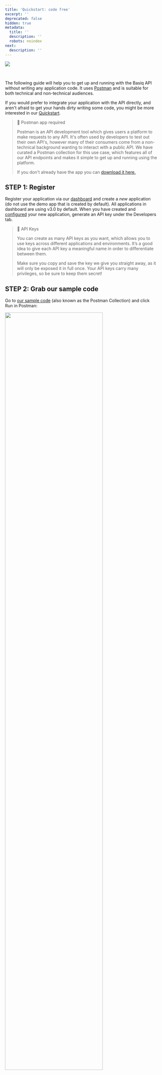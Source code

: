 ```yaml
---
title: 'Quickstart: code free'
excerpt: ''
deprecated: false
hidden: true
metadata:
  title: ''
  description: ''
  robots: noindex
next:
  description: ''
---
```

<Image align="left" src="https://files.readme.io/b7047cff27f0ab4fa4471ae43382d4aa2bd46e432c365c9b704f3e6ff8f7b6ac-1a04ca3-Group_1496.png" />

<br />

<p> </p>

The following guide will help you to get up and running with the Basiq API without writing any application code. It uses [Postman](https://www.postman.com) and is suitable for both technical and non-technical audiences.

If you would prefer to integrate your application with the API directly, and aren't afraid to get your hands dirty writing some code, you might be more interested in our [Quickstart](ref:quickstart-part-1). <br />

> 🚧 Postman app required
>
> Postman is an API development tool which gives users a platform to make requests to any API. It's often used by developers to test out their own API's, however many of their consumers come from a non-technical background wanting to interact with a public API. We have curated a Postman collection for this use case, which features all of our API endpoints and makes it simple to get up and running using the platform.
>
> If you don't already have the app you can [download it here.](https://www.getpostman.com/downloads)

## STEP 1: Register

Register your application via our [dashboard](https://dashboard.basiq.io/) and create a *new* application (do not use the demo app that is created by default). All applications in dashboard are using v3.0 by default. When you have created and [configured](ref:dash-configuration) your new application, generate an API key under the Developers tab.

> 📘 API Keys
>
> You can create as many API keys as you want, which allows you to use keys across different applications and environments. It’s a good idea to give each API key a meaningful name in order to differentiate between them.
>
> Make sure you copy and save the key we give you straight away, as it will only be exposed it in full once. Your API keys carry many privileges, so be sure to keep them secret!

## STEP 2: Grab our sample code

Go to [our sample code](https://documenter.getpostman.com/view/16249946/UVktosia?version=latest) (also known as the Postman Collection) and click Run in Postman: <br />

<Image align="center" width="80%" src="https://files.readme.io/c20e2e5-Group_2710.png" />

*Make sure you select the Postman app that was installed earlier (the option will display your operating system, e.g. Mac/Windows).* <br />

<Image align="center" width="80%" src="https://files.readme.io/4f282a8-postmanStep8" />

## STEP 3: Authenticate

In Postman click on the menu options \[ 1 ], \[ 2 ], \[ 3 ] & \[ 4 ]

\[ 5 ] Then replace XXXXXX with the API Key you generated via the dashboard in Step 1

\[ 6 ] Click Save, then Send to make the request. <br />

<Image align="center" width="80%" src="https://files.readme.io/07eec60-postmanstep9.png" />

> 📘 Your access token will last an hour
>
> Don't forget: Your access token will expire every 60 minutes, so refresh as you need to.

## STEP 3: Create a user

Creating a user gives you a "bucket" to store all your financial data. Upon successful creation of a user, you will receive a `userId`. Hold onto this for the next step.

*Creating a user requires a SERVER\_ACCESS scoped token* <br />

## STEP 4: Create your first User Consent and Connection

All consent management and connection creation is done via the Basiq Consent UI. Once you have your `userId` and `access_token`, access the Consent UI via:

`https://consent.basiq.io/home?token={{client_token_bound_to_userId}}`

> 📘 Consent UI URL
>
> The token must not be enclosed in parenthesis `{{}}`

to start aggregating data. You can use our sandbox environment to replicate real life data. Find the credentials [here](https://api.basiq.io/reference/testing).

*Note: The Consent UI requires the token to be bound to a specific user by attaching the userId as well as CLIENT\_ACCESS scope to the request* <br />

## STEP 5: Make your requests!

Basiq's full suite of products are available when you use the Postman collection, ready for you start making all of your requests.

In order to connect to Basiq's test banks, you will need to use the sandbox user logins. You can find the credentials for all scenarios [here](https://api.basiq.io/reference/testing).

**Note:** You are free to make as many request as you like, however we cap the connections for sandbox users at 500 per account. If you would like to increase this quote, please email us at [support@basiq.io](mailto:support@basiq.io).

<br />

<Image align="left" src="https://files.readme.io/b7047cff27f0ab4fa4471ae43382d4aa2bd46e432c365c9b704f3e6ff8f7b6ac-1a04ca3-Group_1496.png" />

<Image align="left" src="https://files.readme.io/b7047cff27f0ab4fa4471ae43382d4aa2bd46e432c365c9b704f3e6ff8f7b6ac-1a04ca3-Group_1496.png" />

<Accordion title="Introduction" icon="fa-info-circle">
  Learn how to get started with the Basiq API using Postman. This guide is designed for both technical and non-technical users.
</Accordion>

<Cards columns={2}>
  <Card title="Overview" icon="fa-book">
    This guide will walk you through the steps needed to integrate with the Basiq API using Postman.
  </Card>

  <Card title="Requirements" icon="fa-cogs">
    > 🚧 Ensure you have Postman installed to proceed. You can [download it here](https://www.getpostman.com/downloads).
  </Card>
</Cards>

<Card title="Quick Integration" icon="fa-play-circle">
  Prefer coding directly? Check out our [Quickstart](ref:quickstart-part-1) for a more hands-on approach.
</Card>

<Columns layout="auto">
  <Column>
    <strong>Note:</strong> This guide emphasizes ease of use with Postman for streamlined API interactions.
  </Column>

  <Column>
    Postman is an essential tool that allows you to test and interact with APIs effectively.
  </Column>
</Columns>

<Tabs orientation="vertical">
  <Tab title="STEP 1: Register">
    <p>
      To start, register your application on our <a href="https://dashboard.basiq.io/">dashboard</a> and create a *new* application (avoid using the default demo app). When you're done, generate an API key under the Developers tab.
    </p>

    <Accordion title="API Key Details" icon="fa-key">
      You can create as many API keys as needed. Name them in a way that makes them easy to manage. Be sure to copy your key immediately as it will only be exposed once.
    </Accordion>
  </Tab>

  <Tab title="STEP 2: Grab Sample Code">
    <p>
      Go to <a href="https://documenter.getpostman.com/view/16249946/UVktosia?version=latest">our sample code</a> and click *Run in Postman*.
    </p>

    <Image align="center" src="https://files.readme.io/c20e2e5-Group_2710.png" width="80%" />

    <p>Make sure to select the installed Postman app that corresponds to your operating system (e.g., Mac/Windows).</p>

    <Image align="center" src="https://files.readme.io/4f282a8-postmanStep8" width="80%" />
  </Tab>

  <Tab title="STEP 3: Authenticate">
    <p>Follow these steps in Postman:</p>

    <ol>
      <li>Navigate through the necessary menu options.</li>
      <li>Replace `XXXXXX` with your API key from Step 1.</li>
      <li>Click *Save* and then *Send*.</li>
    </ol>

    <Image align="center" src="https://files.readme.io/07eec60-postmanstep9.png" width="80%" />

    <Accordion title="Token Expiry Info" icon="fa-clock">
      Remember, your access token expires every 60 minutes. Refresh it as needed to maintain seamless API interaction.
    </Accordion>
  </Tab>
</Tabs>

<Tabs orientation="vertical">
  <Tab title="STEP 4: Create a User">
    <p>Create a user to establish a space for storing your financial data. After successful creation, save the `userId` for the next steps. This step requires a `SERVER_ACCESS` scoped token.</p>
  </Tab>

  <Tab title="STEP 5: User Consent and Connection">
    <p>Use the following URL to access the Consent UI:</p>
    <p><code>[https://consent.basiq.io/home?token=\{\{client\_token\_bound\_to\_userId}}](https://consent.basiq.io/home?token=\{\{client_token_bound_to_userId}})</code></p>

    <Accordion title="Important Note" icon="fa-exclamation-triangle">
      The token should not be enclosed in curly braces `{{}}`. Ensure it's bound to a specific user by attaching the `userId` and `CLIENT_ACCESS` scope.
    </Accordion>

    <p>For testing purposes, you can use our sandbox environment. Find testing credentials <a href="https://api.basiq.io/reference/testing">here</a>.</p>
  </Tab>

  <Tab title="STEP 6: Make Your Requests">
    <p>Start making API requests using the Postman collection. Connect with Basiq's test banks using the sandbox user logins.</p>

    <Accordion title="Sandbox Limits" icon="fa-limit">
      The sandbox user connections are capped at 500 per account. To increase this limit, contact <a href="mailto:support@basiq.io">[support@basiq.io](mailto:support@basiq.io)</a>.
    </Accordion>
  </Tab>
</Tabs>